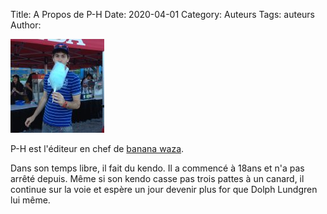 Title: A Propos de P-H
Date: 2020-04-01
Category: Auteurs
Tags: auteurs
Author:


<img class="avatar" src="./assets/authors/ph.jpg" alt="avatar ph" />

P-H est l'éditeur en chef de [banana waza](https://phury.github.io/banana-waza/).

Dans son temps libre, il fait du kendo. Il a commencé à 18ans et n'a pas arrêté depuis. Même si son kendo casse pas trois pattes à un canard, il continue sur la voie et espère un jour devenir plus for que Dolph Lundgren lui même.